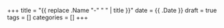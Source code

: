 +++
title = "{{ replace .Name "-" " " | title }}"
date = {{ .Date }}
draft = true
tags = []
categories = []
+++

